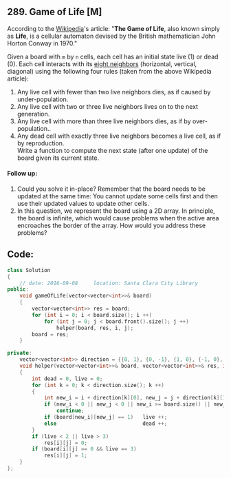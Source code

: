 ## 289. Game of Life [M]
According to the [Wikipedia](https://en.wikipedia.org/wiki/Conway%27s_Game_of_Life)'s article: "**The Game of Life**, also known simply as **Life**, is a cellular automaton devised by the British mathematician John Horton Conway in 1970."

Given a board with `m` by `n` cells, each cell has an initial state live (1) or dead (0). Each cell interacts with its [eight neighbors](https://en.wikipedia.org/wiki/Moore_neighborhood) (horizontal, vertical, diagonal) using the following four rules (taken from the above Wikipedia article):

  1. Any live cell with fewer than two live neighbors dies, as if caused by under-population.
  2. Any live cell with two or three live neighbors lives on to the next generation.
  3. Any live cell with more than three live neighbors dies, as if by over-population..
  4. Any dead cell with exactly three live neighbors becomes a live cell, as if by reproduction.   
Write a function to compute the next state (after one update) of the board given its current state.   

#### Follow up: 
  1. Could you solve it in-place? Remember that the board needs to be updated at the same time: You cannot update some cells first and then use their updated values to update other cells.
  2. In this question, we represent the board using a 2D array. In principle, the board is infinite, which would cause problems when the active area encroaches the border of the array. How would you address these problems?

## Code:
```c++
class Solution 
{
    // date: 2016-09-08     location: Santa Clara City Library
public:
    void gameOfLife(vector<vector<int>>& board) 
    {
        vector<vector<int>> res = board;
        for (int i = 0; i < board.size(); i ++)
            for (int j = 0; j < board.front().size(); j ++)
                helper(board, res, i, j);
        board = res;
    }

private:
    vector<vector<int>> direction = {{0, 1}, {0, -1}, {1, 0}, {-1, 0}, {1, 1}, {1, -1}, {-1, 1}, {-1, -1}}; 
    void helper(vector<vector<int>>& board, vector<vector<int>>& res, int i, int j)
    {
        int dead = 0, live = 0;
        for (int k = 0; k < direction.size(); k ++)
        {
            int new_i = i + direction[k][0], new_j = j + direction[k][1];
            if (new_i < 0 || new_j < 0 || new_i >= board.size() || new_j >= board.front().size())
                continue;
            if (board[new_i][new_j] == 1)   live ++;
            else                            dead ++;
        }
        if (live < 2 || live > 3)
            res[i][j] = 0;
        if (board[i][j] == 0 && live == 3)
            res[i][j] = 1;
    }
};
```
